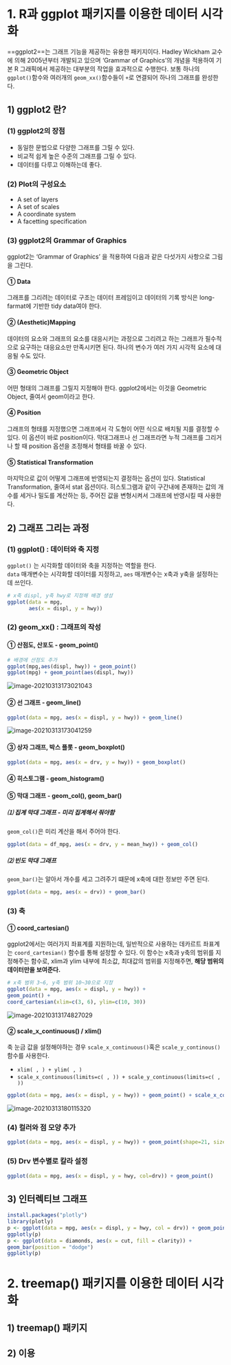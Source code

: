 # 1. R과 ggplot 패키지를 이용한 데이터 시각화

==ggplot2==는 그래프 기능을 제공하는 유용한 패키지이다. Hadley Wickham 교수에 의해 2005년부터 개발되고 있으며 ‘Grammar of Graphics’의 개념을 적용하여 기본 R 그래픽에서 제공하는 대부분의 작업을 효과적으로 수행한다. 보통 하나의 `ggplot()`함수와 여러개의 `geom_xx()`함수들이 `+`로 연결되어 하나의 그래프를 완성한다. 

## 1) ggplot2 란?

### (1) ggplot2의 장점

* 동일한 문법으로 다양한 그래프를 그릴 수 있다.
* 비교적 쉽게 높은 수준의 그래프를 그릴 수 있다.
* 데이터를 다루고 이해하는데 좋다.

### (2) Plot의 구성요소

* A set of layers
* A set of scales
* A coordinate system
* A facetting specification

### (3) ggplot2의 Grammar of Graphics

ggplot2는 ‘Grammar of Graphics’ 을 적용하여 다음과 같은 다섯가지 사항으로 그림을 그린다.
#### ① **Data**
그래프를 그리려는 데이터로 구조는 데이터 프레임이고 데이터의 기록 방식은 long-farmat에 기반한 tidy data여야 한다.

#### ② **(Aesthetic)Mapping**
데이터의 요소와 그래프의 요소를 대응시키는 과정으로 그리려고 하는 그래프가 필수적으로 요구하는 대응요소만 만족시키면 된다. 하나의 변수가 여러 가지 시각적 요소에 대응될 수도 있다.
#### ③ **Geometric Object**
어떤 형태의 그래프를 그릴지 지정해야 한다. ggplot2에서는 이것을 Geometric Object, 줄여서 geom이라고 한다.
#### ④ **Position**
그래프의 형태를 지정했으면 그래프에서 각 도형이 어떤 식으로 배치될 지를 결정할 수 있다. 이 옵션이 바로 position이다. 막대그래프나 선 그래프라면 누적 그래프를 그리거나 할 때 position 옵션을 조정해서 형태를 바꿀 수 있다.
#### ⑤ **Statistical Transformation**
마지막으로 값이 어떻게 그래프에 반영되는지 결정하는 옵션이 있다. Statistical Transformation, 줄여서 stat 옵션이다. 히스토그램과 같이 구간내에 존재하는 값의 개수를 세거나 밀도를 계산하는 등, 주어진 값을 변형시켜서 그래프에 반영시킬 때 사용한다.



## 2) 그래프 그리는 과정

### (1) ggplot() : 데이터와 축 지정

`ggplot()` 는 시각화할 데이터와 축을 지정하는 역할을 한다. <br/>`data` 매개변수는 시각화할 데이터를 지정하고, `aes` 매개변수는 x축과 y축을 설정하는데 쓰인다. 

```R
# x축 displ, y축 hwy로 지정해 배경 생성
ggplot(data = mpg,
       aes(x = displ, y = hwy))
```

### (2) geom_xx() : 그래프의 작성

#### ① 산점도, 산포도 - geom_point()

```R
# 배경에 산점도 추가
ggplot(mpg,aes(displ, hwy)) + geom_point()
ggplot(mpg) + geom_point(aes(displ, hwy))
```

![image-20210313173021043](C:\Users\user\AppData\Roaming\Typora\typora-user-images\image-20210313173021043.png)

#### ② 선 그래프 - geom_line()

```R
ggplot(data = mpg, aes(x = displ, y = hwy)) + geom_line()
```

![image-20210313173041259](C:\Users\user\AppData\Roaming\Typora\typora-user-images\image-20210313173041259.png)

#### ③ 상자 그래프, 박스 플롯 - geom_boxplot()

```R
ggplot(data = mpg, aes(x = drv, y = hwy)) + geom_boxplot()
```

#### ④ 히스토그램 - geom_histogram()

#### ⑤ 막대 그래프 - geom_col(), geom_bar()

##### ⑴ 집계 막대 그래프 - 미리 집계해서 줘야함

`geom_col()`은 미리 계산을 해서 주어야 한다. 

```R
ggplot(data = df_mpg, aes(x = drv, y = mean_hwy)) + geom_col()
```

##### ⑵ 빈도 막대 그래프

`geom_bar()`는 알아서 개수를 세고 그려주기 떄문에 x축에 대한 정보만 주면 된다. 

```R
ggplot(data = mpg, aes(x = drv)) + geom_bar()
```

### (3) 축   

#### ① coord_cartesian()

ggplot2에서는 여러가지 좌표계를 지원하는데, 일반적으로 사용하는 데카르트 좌표계는 `coord_cartesian()` 함수를 통해 설정할 수 있다. 이 함수는 x축과 y축의 범위를 지정해주는 함수로, xlim과 ylim 내부에 최소값, 최대값의 범위를 지정해주면, **해당 범위의 데이터만을 보여준다.** 

```R
# x축 범위 3~6, y축 범위 10~30으로 지정
ggplot(data = mpg, aes(x = displ, y = hwy)) + 
geom_point() + 
coord_cartesian(xlim=c(3, 6), ylim=c(10, 30))

```

![image-20210313174827029](C:\Users\user\AppData\Roaming\Typora\typora-user-images\image-20210313174827029.png)

#### ② scale_x_continuous() / xlim()

축 눈금 값을 설정해야하는 경우 `scale_x_continuous()`혹은 `scale_y_continous()` 함수를 사용한다.

- `xlim( , ) + ylim( , )`
- `scale_x_continuous(limits=c( , )) + scale_y_continuous(limits=c( , ))`

```R
ggplot(data = mpg, aes(x = displ, y = hwy)) + geom_point() + scale_x_continuous(breaks = c(2,4,6)) + scale_y_continuous(breaks = c(15,20,25,30,35,40))
```

![image-20210313180115320](C:\Users\user\AppData\Roaming\Typora\typora-user-images\image-20210313180115320.png)



### (4) 컬러와 점 모양 추가

```R
ggplot(data = mpg, aes(x = displ, y = hwy)) + geom_point(shape=21, size=6, colour="blue") + xlim(3, 6) + ylim(10, 30)
```

### (5) Drv 변수별로 칼라 설정

```R
ggplot(data = mpg, aes(x = displ, y = hwy, col=drv)) + geom_point()
```



## 3) 인터렉티브 그래프

```R
install.packages("plotly")
library(plotly)
p <- ggplot(data = mpg, aes(x = displ, y = hwy, col = drv)) + geom_point()
ggplotly(p)
p <- ggplot(data = diamonds, aes(x = cut, fill = clarity)) +
geom_bar(position = "dodge")
ggplotly(p)
```





# 2. treemap() 패키지를 이용한 데이터 시각화

## 1) treemap() 패키지



## 2) 이용

